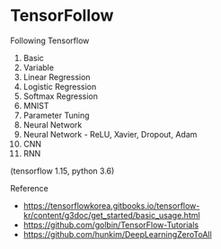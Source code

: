 # TensorFollow
Following Tensorflow

1. Basic
2. Variable
3. Linear Regression
4. Logistic Regression
5. Softmax Regression
6. MNIST
7. Parameter Tuning
8. Neural Network
9. Neural Network - ReLU, Xavier, Dropout, Adam
10. CNN
11. RNN

(tensorflow 1.15, python 3.6)

Reference
* https://tensorflowkorea.gitbooks.io/tensorflow-kr/content/g3doc/get_started/basic_usage.html
* https://github.com/golbin/TensorFlow-Tutorials
* https://github.com/hunkim/DeepLearningZeroToAll
